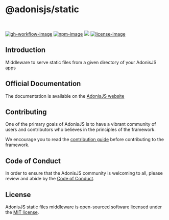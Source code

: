 # @adonisjs/static

<br />

[![gh-workflow-image]][gh-workflow-url] [![npm-image]][npm-url] ![][typescript-image] [![license-image]][license-url]

## Introduction
Middleware to serve static files from a given directory of your AdonisJS apps

## Official Documentation
The documentation is available on the [AdonisJS website](https://docs.adonisjs.com/guides/static-files)

## Contributing
One of the primary goals of AdonisJS is to have a vibrant community of users and contributors who believes in the principles of the framework.

We encourage you to read the [contribution guide](https://github.com/adonisjs/.github/blob/main/docs/CONTRIBUTING.md) before contributing to the framework.

## Code of Conduct
In order to ensure that the AdonisJS community is welcoming to all, please review and abide by the [Code of Conduct](https://github.com/adonisjs/.github/blob/main/docs/CODE_OF_CONDUCT.md).

## License
AdonisJS static files middleware is open-sourced software licensed under the [MIT license](LICENSE.md).

[gh-workflow-image]: https://img.shields.io/github/actions/workflow/status/adonisjs/static/checks.yml?style=for-the-badge
[gh-workflow-url]: https://github.com/adonisjs/static/actions/workflows/checks.yml "Github action"

[npm-image]: https://img.shields.io/npm/v/@adonisjs/static/latest.svg?style=for-the-badge&logo=npm
[npm-url]: https://www.npmjs.com/package/@adonisjs/static/v/latest "npm"

[typescript-image]: https://img.shields.io/badge/Typescript-294E80.svg?style=for-the-badge&logo=typescript

[license-url]: LICENSE.md
[license-image]: https://img.shields.io/github/license/adonisjs/static?style=for-the-badge
